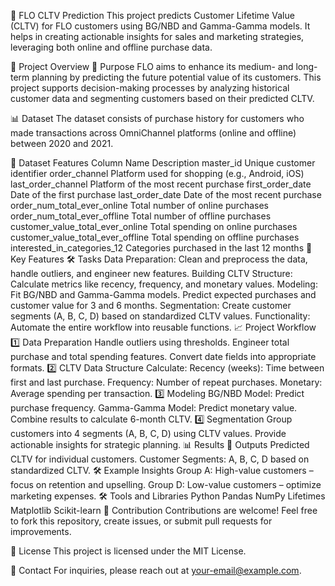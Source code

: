 🌟 FLO CLTV Prediction
This project predicts Customer Lifetime Value (CLTV) for FLO customers using BG/NBD and Gamma-Gamma models. It helps in creating actionable insights for sales and marketing strategies, leveraging both online and offline purchase data.

🚀 Project Overview
📝 Purpose
FLO aims to enhance its medium- and long-term planning by predicting the future potential value of its customers. This project supports decision-making processes by analyzing historical customer data and segmenting customers based on their predicted CLTV.

📊 Dataset
The dataset consists of purchase history for customers who made transactions across OmniChannel platforms (online and offline) between 2020 and 2021.

📂 Dataset Features
Column Name	Description
master_id	Unique customer identifier
order_channel	Platform used for shopping (e.g., Android, iOS)
last_order_channel	Platform of the most recent purchase
first_order_date	Date of the first purchase
last_order_date	Date of the most recent purchase
order_num_total_ever_online	Total number of online purchases
order_num_total_ever_offline	Total number of offline purchases
customer_value_total_ever_online	Total spending on online purchases
customer_value_total_ever_offline	Total spending on offline purchases
interested_in_categories_12	Categories purchased in the last 12 months
🔧 Key Features
🛠 Tasks
Data Preparation: Clean and preprocess the data, handle outliers, and engineer new features.
Building CLTV Structure: Calculate metrics like recency, frequency, and monetary values.
Modeling:
Fit BG/NBD and Gamma-Gamma models.
Predict expected purchases and customer value for 3 and 6 months.
Segmentation: Create customer segments (A, B, C, D) based on standardized CLTV values.
Functionality: Automate the entire workflow into reusable functions.
📈 Project Workflow
1️⃣ Data Preparation
Handle outliers using thresholds.
Engineer total purchase and total spending features.
Convert date fields into appropriate formats.
2️⃣ CLTV Data Structure
Calculate:
Recency (weeks): Time between first and last purchase.
Frequency: Number of repeat purchases.
Monetary: Average spending per transaction.
3️⃣ Modeling
BG/NBD Model: Predict purchase frequency.
Gamma-Gamma Model: Predict monetary value.
Combine results to calculate 6-month CLTV.
4️⃣ Segmentation
Group customers into 4 segments (A, B, C, D) using CLTV values.
Provide actionable insights for strategic planning.
📊 Results
🎯 Outputs
Predicted CLTV for individual customers.
Customer Segments: A, B, C, D based on standardized CLTV.
🛠 Example Insights
Group A: High-value customers – focus on retention and upselling.
Group D: Low-value customers – optimize marketing expenses.
🛠 Tools and Libraries
Python
Pandas
NumPy
Lifetimes
Matplotlib
Scikit-learn
🌟 Contribution
Contributions are welcome!
Feel free to fork this repository, create issues, or submit pull requests for improvements.

📜 License
This project is licensed under the MIT License.

📧 Contact
For inquiries, please reach out at your-email@example.com.

